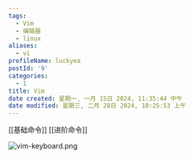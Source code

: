 ```yaml
---
tags:
  - Vim
  - 编辑器
  - linux
aliases:
  - vi
profileName: luckyea
postId: '9'
categories:
  - 1
title: Vim
date created: 星期一, 一月 15日 2024, 11:35:44 中午
date modified: 星期三, 二月 28日 2024, 10:25:53 上午
---
```


[[基础命令]]
[[进阶命令]]

![vim-keyboard.png](http://wp1124955661.files.wordpress.com/2024/02/vim-keyboard.png)

